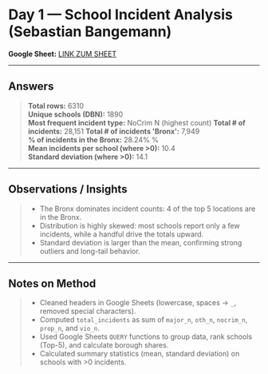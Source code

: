 # Day 1 — School Incident Analysis (Sebastian Bangemann)

**Google Sheet:** [LINK ZUM SHEET](https://docs.google.com/spreadsheets/d/1aLdL3B2-2NSRJxSOujMgGl3QZxfmviDFZHhkuVlgXPI/edit?usp=sharing)  

---

## Answers

> **Total rows:** 6310  
> **Unique schools (DBN):** 1890  
> **Most frequent incident type:** NoCrim N (highest count)
> **Total # of incidents:** 28,151
> **Total # of incidents 'Bronx':** 7,949  
> **% of incidents in the Bronx:** 28.24% %  
> **Mean incidents per school (where >0):** 10.4  
> **Standard deviation (where >0):** 14.1  

---
 
## Observations / Insights

> - The Bronx dominates incident counts: 4 of the top 5 locations are in the Bronx.  
> - Distribution is highly skewed: most schools report only a few incidents, while a handful drive the totals upward.  
> - Standard deviation is larger than the mean, confirming strong outliers and long-tail behavior.  

---

## Notes on Method

> - Cleaned headers in Google Sheets (lowercase, spaces → `_`, removed special characters).  
> - Computed `total_incidents` as sum of `major_n`, `oth_n`, `nocrim_n`, `prop_n`, and `vio_n`.  
> - Used Google Sheets `QUERY` functions to group data, rank schools (Top-5), and calculate borough shares.  
> - Calculated summary statistics (mean, standard deviation) on schools with >0 incidents.  